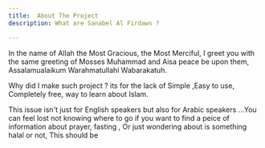 ```yaml
---
title:  About The Project 
description: What are Sanabel Al Firdaws ?

---
```


In the name of Allah the Most Gracious, the Most Merciful,  I greet you with the same greeting of Mosses Muhammad and Aisa peace be upon them, Assalamualaikum Warahmatullahi Wabarakatuh.  
  
Why did I make such project ? its for the lack of Simple ,Easy to use, Completely free, way to learn about Islam.  

This issue isn't just for English speakers but also for Arabic speakers ...You can feel lost not knowing where to go if you want to find a peice of information about prayer, fasting  , Or just wondering about is something halal or not, This should be 
<!--stackedit_data:
eyJoaXN0b3J5IjpbMTM4NDYwOTcwMywxNzIzOTI3MTE5LDEwNT
U1NzI4NDIsLTE0MjI0MjM1NCwtMjA4ODc0NjYxMl19
-->